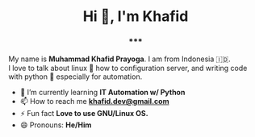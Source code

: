 <h1 align="center">Hi 👋, I'm Khafid</h1>  
<h3 align="center">***</h3>   

My name is **Muhammad Khafid Prayoga**. I am from Indonesia 🇮🇩.  
I love to talk about linux :penguin: how to configuration server, and writing code with python :snake: especially for automation.   
- 🌱 I’m currently learning **IT Automation w/ Python**
- 📫 How to reach me **khafid.dev@gmail.com**
- ⚡ Fun fact **Love to use GNU/Linux OS.**
- 😄 Pronouns: **He/Him**
